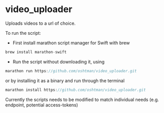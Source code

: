 # video_uploader

Uploads videos to a url of choice.

To run the script:
* First install marathon script manager for Swift with brew 
```swift
brew install marathon-swift
```
* Run the script without downloading it, using 

```swift
marathon run https://github.com/oshtman/video_uploader.git
```
  or by installing it as a binary and run through the terminal
```swift
marathon install https://github.com/oshtman/video_uploader.git
```
Currently the scripts needs to be modified to match individual needs (e.g. endpoint, potential access-tokens)
